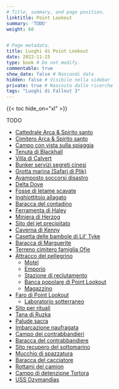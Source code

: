 ```yaml
---
# Title, summary, and page position.
linktitle: Point Lookout
summary: 'TODO'
weight: 60


# Page metadata.
title: Luoghi di Point Lookout 
date: 2022-11-15
type: book # Do not modify.
commentable: true
show_date: false # Nascondi data
hidden: false # Visibile nella sidebar
private: true # Nascosto dalle ricerche
tags: "Luoghi di Fallout 3"
---
```



{{< toc hide_on="xl" >}}

<div class="fo3">


TODO

- [Cattedrale Arca & Spirito santo](../cattedrale-arca-&-spirito-santo)
- [Cimitero Arca & Spirito santo](../cimitero-arca-&-spirito-santo)
- [Campo con vista sulla spiaggia](../campo-con-vista-sulla-spiaggia)
- [Tenuta di Blackhall](../tenuta-di-blackhall)
- [Villa di Calvert](../villa-di-calvert)
- [Bunker servizi segreti cinesi](../bunker-servizi-segreti-cinesi)
- [Grotta marina (Safari di Plik)](../grotta-marina-safari-di-plik)
- [Avamposto soccorsi disastro](../avamposto-soccorsi-disastro)
- [Delta Dove](../delta-dove)
- [Fosse di letame scavate](../fosse-di-letame-scavate)
- [Inghiottitoio allagato](../inghiottitoio-allagato)
- [Baracca del contadino](../baracca-del-contadino)
- [Ferramenta di Haley](../ferramenta-di-haley)
- [Miniera di Herzog](../miniera-di-herzog)
- [Sito del jet precipitato](../sito-del-jet-precipitato)
- [Caverna di Kenny](../caverna-di-kenny)
- [Casetta delle bambole di Lil' Tyke](../casetta-delle-bambole-di-lil'-tyke)
- [Baracca di Marguerite](../baracca-di-marguerite)
- [Terreno cimitero famiglia Ofie](../terreno-cimitero-famiglia-ofie)
- [Attracco del pellegrino](../attracco-del-pellegrino)
    - [Motel](../motel)
    - [Emporio](../emporio)
    - [Stazione di reclutamento](../stazione-di-reclutamento)
    - [Banca popolare di Point Lookout](../banca-popolare-di-point-lookout)
    - [Magazzino](../magazzino)
- [Faro di Point Lookout](../faro-di-point-lookout)
    - [Laboratorio sotterraneo](../laboratorio-sotterraneo)
- [Sito per rituali](../sito-per-rituali)
- [Tana di Ruzka](../tana-di-ruzka)
- [Palude sacra](../palude-sacra)
- [Imbarcazione naufragata](../imbarcazione-naufragata)
- [Campo dei contrabbandieri](../campo-dei-contrabbandieri)
- [Baracca del contrabbandiere](../baracca-del-contrabbandiere)
- [Sito recupero del sottomarino](../sito-recupero-del-sottomarino)
- [Mucchio di spazzatura](../mucchio-di-spazzatura)
- [Baracca del cacciatore](../baracca-del-cacciatore)
- [Rottami del camion](../rottami-del-camion)
- [Campo di detenzione Tortora](../campo-di-detenzione-tortora)
- [USS Ozymandias](../uss-ozymandias)


</div>

